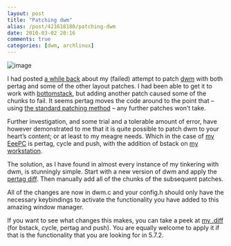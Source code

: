 ```yaml
---
layout: post
title: "Patching dwm"
alias: /post/421618180/patching-dwm
date: 2010-03-02 20:16
comments: true
categories: [dwm, archlinux]
---
```

![image](http://dl.dropbox.com/u/261312/Blog-images/patching-dwm.png)

I had posted [a while back](http://jasonwryan.com/blog/2009/12/19/patching-dwm-with-pertag-and-bstack/ "Patching dwm with pertag & bstack")
about my (failed) attempt to patch [dwm](http://dwm.suckless.org "dwm homepage") 
with both pertag and some of the other layout patches. I had been able to get it to work with
[bottomstack](http://dwm.suckless.org/patches/bottom_stack "dwm wiki: bstack"),
but adding another patch caused some of the chunks to fail. It seems
pertag moves the code around to the point that – using 
[the standard patching method](http://dwm.suckless.org/patches/ "patches: dwm wiki") –
any further patches won’t take.

Further investigation, and some trial and a tolerable amount of error,
have however demonstrated to me that it is quite possible to patch dwm
to your heart’s content; or at least to my meagre needs. Which in the
case of [my EeePC](http://dl.dropbox.com/u/261312/Configs/index.html "EeePC configs")
is pertag, cycle and push, with the addition of bstack on 
[my workstation](https://bitbucket.org/jasonwryan/workstation/src/ "Workstation configs").

The solution, as I have found in almost every instance of my tinkering
with dwm, is stunningly simple. Start with a new version of dwm and
apply the 
[pertag diff](http://dwm.suckless.org/patches/pertag "dwm wiki: pertag"). Then
manually add all of the chunks of the subsequent patches.

All of the changes are now in dwm.c and your config.h should only have
the necessary keybindings to activate the functionality you have added
to this amazing window manager.

If you want to see what changes this makes, you can take a peek at 
[my .diff](https://bitbucket.org/jasonwryan/workstation/src/tip/dwm-5.7.2-2/ "diff in mercurial repo")
(for bstack, cycle, pertag and push). You are equally welcome to apply
it if that is the functionality that you are looking for in 5.7.2.
